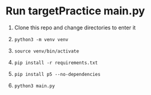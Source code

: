 # Run targetPractice main.py

1. Clone this repo and change directories to enter it

2. `python3 -m venv venv`

3. `source venv/bin/activate`

4. `pip install -r requirements.txt`

5. `pip install p5 --no-dependencies`

6. `python3 main.py`

